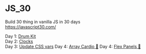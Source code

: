 # JS_30
Build 30 thing in vanilla JS in 30 days  
https://javascript30.com/   

Day 1: [Drum Kit](http://oknono.net/js30/day1/index.html)  
Day 2: [Clocks](http://oknono.net/js30/day2/index.html)  
Day 3: [Update CSS vars](http://oknono.net/js30/day3/index.html)
Day 4: [Array Cardio 💪](http://oknono.net/js30/day4/index.html)
Day 4: [Flex Panels 💪](http://oknono.net/js30/day5/index.html)
